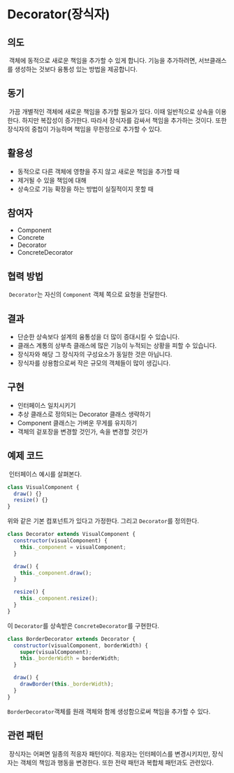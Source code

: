 # Decorator(장식자)

## 의도

&nbsp;객체에 동적으로 새로운 책임을 추가할 수 있게 합니다. 기능을 추가하려면, 서브클래스를 생성하는 것보다 융통성 있는 방법을 제공합니다.

## 동기

&nbsp;가끔 개별적인 객체에 새로운 책임을 추가할 필요가 있다. 이때 일반적으로 상속을 이용한다. 하지만 복잡성이 증가한다. 따라서 장식자를 감싸서 책임을 추가하는 것이다. 또한 장식자의 중첩이 가능하며 책임을 무한정으로 추가할 수 있다.

## 활용성

- 동적으로 다른 객체에 영향을 주지 않고 새로운 책임을 추가할 때
- 제거될 수 있을 책임에 대해
- 상속으로 기능 확장을 하는 방법이 실질적이지 못할 때

## 참여자

- Component
- Concrete
- Decorator
- ConcreteDecorator

## 협력 방법

&nbsp;`Decorator`는 자신의 `Component` 객체 쪽으로 요청을 전달한다.

## 결과

- 단순한 상속보다 설계의 융통성을 더 많이 증대시킬 수 있습니다.
- 클래스 계통의 상부측 클래스에 많은 기능이 누적되는 상황을 피할 수 있습니다.
- 장식자와 해당 그 장식자의 구성요소가 동일한 것은 아닙니다.
- 장식자를 상용함으로써 작은 규모의 객체들이 많이 생깁니다.

## 구현

- 인터페이스 일치시키기
- 추상 클래스로 정의되는 Decorator 클래스 생략하기
- Component 클래스는 가벼운 무게를 유지하기
- 객체의 겉포장을 변경할 것인가, 속을 변경할 것인가

## 예제 코드

&nbsp;인터페이스 예시를 살펴본다.

```javascript
class VisualComponent {
  draw() {}
  resize() {}
}
```

위와 같은 기본 컴포넌트가 있다고 가정한다. 그리고 `Decorator`를 정의한다.

```javascript
class Decorator extends VisualComponent {
  constructor(visualComponent) {
    this._component = visualComponent;
  }

  draw() {
    this._component.draw();
  }

  resize() {
    this._component.resize();
  }
}
```

이 `Decorator`를 상속받은 `ConcreteDecorator`를 구현한다.

```javascript
class BorderDecorator extends Decorator {
  constructor(visualComponent, borderWidth) {
    super(visualComponent);
    this._borderWidth = borderWidth;
  }

  draw() {
    drawBorder(this._borderWidth);
  }
}
```

`BorderDecorator`객체를 원래 객체와 함께 생성함으로써 책임을 추가할 수 있다.

## 관련 패턴

&nbsp;장식자는 어쩌면 일종의 적응자 패턴이다. 적응자는 인터페이스를 변경시키지만, 장식자는 객체의 책임과 행동을 변경한다. 또한 전략 패턴과 복합체 패턴과도 관련있다.
